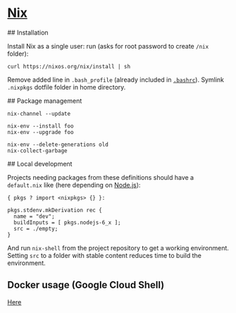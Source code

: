 # [Nix](http://nixos.org/nix/)

## Installation

Install Nix as a single user: run (asks for root password to create `/nix` folder):

```
curl https://nixos.org/nix/install | sh
```

Remove added line in `.bash_profile` (already included in [`.bashrc`](../dotfiles/.bashrc)). Symlink `.nixpkgs` dotfile folder in home directory.

## Package management

```
nix-channel --update

nix-env --install foo
nix-env --upgrade foo

nix-env --delete-generations old
nix-collect-garbage
```

## Local development

Projects needing packages from these definitions should have a `default.nix` like (here depending on [Node.js](https://nodejs.org/)):

```
{ pkgs ? import <nixpkgs> {} }:

pkgs.stdenv.mkDerivation rec {
  name = "dev";
  buildInputs = [ pkgs.nodejs-6_x ];
  src = ./empty;
}
```

And run `nix-shell` from the project repository to get a working environment. Setting `src` to a folder with stable content reduces time to build the environment.

## Docker usage (Google Cloud Shell)

[Here](nix-builder)
